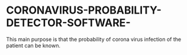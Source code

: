 # CORONAVIRUS-PROBABILITY-DETECTOR-SOFTWARE-
This main purpose is that the probability of corona virus infection of the patient can be known. ​
